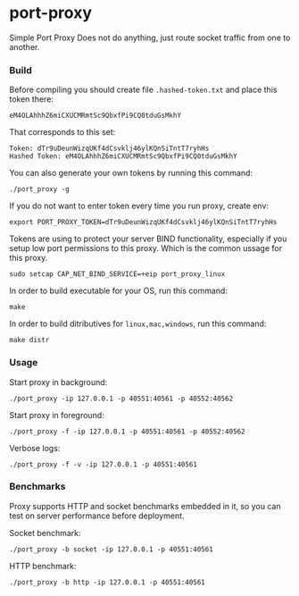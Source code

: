 # port-proxy

Simple Port Proxy
Does not do anything, just route socket traffic from one to another.

### Build

Before compiling you should create file `.hashed-token.txt` and place this token there:
```
eM4OLAhhhZ6miCXUCMRmtSc9QbxfPi9CQ0tduGsMkhY
```

That corresponds to this set:
```
Token: dTr9uDeunWizqUKf4dCsvklj46ylKQnSiTntT7ryhHs
Hashed Token: eM4OLAhhhZ6miCXUCMRmtSc9QbxfPi9CQ0tduGsMkhY
```

You can also generate your own tokens by running this command:
```
./port_proxy -g
```

If you do not want to enter token every time you run proxy, create env:
```
export PORT_PROXY_TOKEN=dTr9uDeunWizqUKf4dCsvklj46ylKQnSiTntT7ryhHs
```

Tokens are using to protect your server BIND functionality, especially if you setup low port permissions to this proxy.
Which is the common ussage for this proxy.
```
sudo setcap CAP_NET_BIND_SERVICE=+eip port_proxy_linux
```

In order to build executable for your OS, run this command:
```
make
```

In order to build ditributives for `linux,mac,windows`, run this command:
```
make distr
```

### Usage

Start proxy in background:
```
./port_proxy -ip 127.0.0.1 -p 40551:40561 -p 40552:40562
```

Start proxy in foreground:
```
./port_proxy -f -ip 127.0.0.1 -p 40551:40561 -p 40552:40562
```

Verbose logs:
```
./port_proxy -f -v -ip 127.0.0.1 -p 40551:40561
```

### Benchmarks

Proxy supports HTTP and socket benchmarks embedded in it, so you can test on server performance before deployment.

Socket benchmark:
```
./port_proxy -b socket -ip 127.0.0.1 -p 40551:40561
```

HTTP benchmark:
```
./port_proxy -b http -ip 127.0.0.1 -p 40551:40561
```


